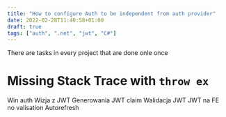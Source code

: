 ```yaml
---
title: "How to configure Auth to be independent from auth provider"
date: 2022-02-28T11:40:58+01:00
draft: true
tags: ["auth", ".net", "jwt", "C#"]
---
```


There are tasks in every project that are done onle once 


# Missing Stack Trace with `throw ex`



Win auth
Wizja z JWT
Generowania JWT claim
Walidacja JWT
JWT na FE no valisation
Autorefresh